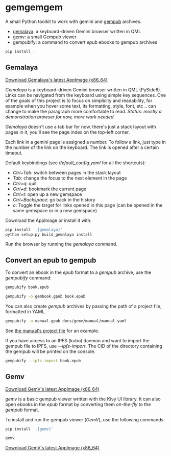 # gemgemgem

A small Python toolkit to work with gemini and
[gempub](https://codeberg.org/oppenlab/gempub) archives.

- [gemalaya](#gemalaya): a keyboard-driven Gemini browser written in QML
- [gemv](#gemv): a small Gempub viewer
- gempubify: a command to convert *epub* ebooks to gempub archives

```sh
pip install .
```

## Gemalaya

[Download Gemalaya's latest AppImage (x86_64)](https://gitlab.com/galacteek/gemgemgem/-/releases/continuous-master/downloads/Gemalaya-latest-x86_64.AppImage)

*Gemalaya* is a keyboard-driven Gemini browser written in QML (PySide6).
Links can be navigated from the keyboard using simple key sequences.
One of the goals of this project is to focus on simplicity and readability,
for example when you hover some text, its formatting, style, font, etc ..
can change to make the paragraph more comfortable to read.
*Status: mostly a demonstration browser for now, more work needed.*

*Gemalaya* doesn't use a tab bar for now, there's just a stack layout with
pages in it, you'll see the page index on the top-left corner.

Each link in a gemini page is assigned a number. To follow a link, just type in
the number of the link on the keyboard. The link is opened after a certain
timeout.

Default keybindings (see *default_config.yaml* for all the shortcuts):

- *Ctrl+Tab*: switch between pages in the stack layout
- *Tab*: change the focus to the next element in the page
- *Ctrl+q*: quit
- *Ctrl+d*: bookmark the current page
- *Ctrl+t*: open up a new gemspace
- *Ctrl+Backspace*: go back in the history
- *o*: Toggle the target for links opened in this page (can be opened in the
    same gemspace or in a new gemspace)

Download the AppImage or install it with:

```sh
pip install '.[gemalaya]'
python setup.py build_gemalaya install
```

Run the browser by running the *gemalaya* command.

## Convert an epub to gempub

To convert an ebook in the *epub* format to a *gempub* archive,
use the *gempubify* command:

```sh
gempubify book.epub

gempubify -o gembook.gpub book.epub
```

You can also create *gempub* archives by passing the path of
a project file, formatted in YAML.

```sh
gempubify -o manual.gpub docs/gemv/manual/manual.yaml
```

See [the manual's project file](https://gitlab.com/galacteek/gemgemgem/-/blob/master/docs/gemv/manual/manual.yaml) for an example.

If you have access to an IPFS (kubo) daemon and want to import the
gempub file to IPFS, use *--ipfs-import*. The CID of the directory
containing the gempub will be printed on the console.

```sh
gempubify --ipfs-import book.epub
```

## Gemv

[Download GemV's latest AppImage (x86_64)](https://gitlab.com/galacteek/gemgemgem/-/releases/continuous-master/downloads/GemV-latest-x86_64.AppImage)

*gemv* is a basic gempub viewer written with the Kivy UI library.
It can also open ebooks in the *epub* format by converting them
*on-the-fly* to the *gempub* format.

To install and run the gempub viewer (*GemV*), use the following commands:

```sh
pip install '.[gemv]'

gemv
```

[Download GemV's latest AppImage (x86_64)](https://gitlab.com/galacteek/gemgemgem/-/releases/continuous-master/downloads/GemV-latest-x86_64.AppImage)

